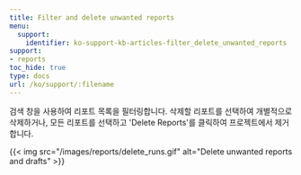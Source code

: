 ```yaml
---
title: Filter and delete unwanted reports
menu:
  support:
    identifier: ko-support-kb-articles-filter_delete_unwanted_reports
support:
- reports
toc_hide: true
type: docs
url: /ko/support/:filename
---
```


검색 창을 사용하여 리포트 목록을 필터링합니다. 삭제할 리포트를 선택하여 개별적으로 삭제하거나, 모든 리포트를 선택하고 'Delete Reports'를 클릭하여 프로젝트에서 제거합니다.

{{< img src="/images/reports/delete_runs.gif" alt="Delete unwanted reports and drafts" >}}
